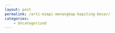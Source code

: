 ```yaml
---
layout: post
permalink: /arti-mimpi-menangkap-kepiting-besar/
categories:
    - Uncategorized
---
```


